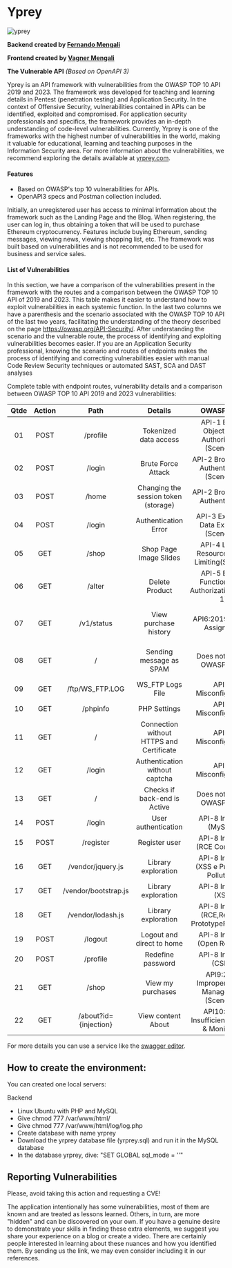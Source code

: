# Yprey

![yprey](https://yrprey2.websiteseguro.com/assets/img/logo-letter.png)

**Backend created by [Fernando Mengali](https://www.linkedin.com/in/fernando-mengali-273504142/)**

**Frontend created by [Vagner Mengali](https://www.linkedin.com/in/vagnermengali/)**

**The Vulnerable API** *(Based on OpenAPI 3)*


Yprey is an API framework with vulnerabilities from the OWASP TOP 10 API 2019 and 2023. The framework was developed for teaching and learning details in Pentest (penetration testing) and Application Security. In the context of Offensive Security, vulnerabilities contained in APIs can be identified, exploited and compromised. For application security professionals and specifics, the framework provides an in-depth understanding of code-level vulnerabilities. Currently, Yrprey is one of the frameworks with the highest number of vulnerabilities in the world, making it valuable for educational, learning and teaching purposes in the Information Security area. For more information about the vulnerabilities, we recommend exploring the details available at [yrprey.com](https://yrprey.com).

#### Features
 - Based on OWASP's top 10 vulnerabilities for APIs.
 - OpenAPI3 specs and Postman collection included.

Initially, an unregistered user has access to minimal information about the framework such as the Landing Page and the Blog. When registering, the user can log in, thus obtaining a token that will be used to purchase Ethereum cryptocurrency. Features include buying Ethereum, sending messages, viewing news, viewing shopping list, etc. The framework was built based on vulnerabilities and is not recommended to be used for business and service sales.

#### List of Vulnerabilities

In this section, we have a comparison of the vulnerabilities present in the framework with the routes and a comparison between the OWASP TOP 10 API of 2019 and 2023.
This table makes it easier to understand how to exploit vulnerabilities in each systemic function.
In the last two columns we have a parenthesis and the scenario associated with the OWASP TOP 10 API of the last two years, facilitating the understanding of the theory described on the page https://owasp.org/API-Security/.
After understanding the scenario and the vulnerable route, the process of identifying and exploiting vulnerabilities becomes easier. If you are an Application Security professional, knowing the scenario and routes of endpoints makes the process of identifying and correcting vulnerabilities easier with manual Code Review Security techniques or automated SAST, SCA and DAST analyses

Complete table with endpoint routes, vulnerability details and a comparison between OWASP TOP 10 API 2019 and 2023 vulnerabilities:

| **Qtde**| **Action**|  **Path**    |      **Details**               |          OWASP 2019                                |            OWASP 2023        |
|:-------:|:---------:|:------------:|:------------------------------:|:--------------------------------------------------:|:-----------------------------|
|   01    |  POST     |  /profile    |  Tokenized data access         | API-1 Broken Object Level Authorization (Scene 01) | API-1 Broken Object Level Authorization (Scene 01)   |
|   02    |  POST     |   /login      |    Brute Force Attack         | API-2 Broken User Authentication (Scene 01) | API-2 Broken Authentication (Scene 01) |
|   03    |  POST     |   /home       |  Changing the session token (storage)  | API-2 Broken User Authentication            | API-2 Broken Authentication (Scene 02)            |
|   04    |  POST     |   /login      |   Authentication Error          | API-3 Excessive Data Exposure (Scene 01)    | API-3 Broken Object Property Level (Scene 01)  |Authorization (Scene 01) |
|   05    |  GET      |   /shop       |Shop Page Image Slides         | API-4 Lack of Resources&Rate Limiting(Scene 2) |  API-4 Unrestricted Resource Consumption  |
|   06    |  GET      |   /alter      |         Delete Product        | API-5 Broken Function Level Authorization(Scene 1)|  API-5 Broken Function Level Authorization(Scene 1) | 
|   07    |  GET      |   /v1/status  | View purchase history         | API6:2019 - Mass Assignment |   Change to API-3 Broken Object Property Level (Scene 1)  |Authorization (Scene 2)|
|   08    |  GET       |   /          |    Sending message as SPAM    | Does not exist in OWASP 2019| API6:2023 Unrestricted Access to Sensitive Business Flows |
|   09    |  GET       |/ftp/WS_FTP.LOG |    WS_FTP Logs File         | API-7 Misconfiguration        | Change to API-8 Misconfiguration       |                               |
|   10    |  GET       |   /phpinfo    |    PHP Settings              | API-7 Misconfiguration        | Change to API-8 Misconfiguration       |                               |
|   11    |  GET       |   /           | Connection without HTTPS and Certificate| API-7 Misconfiguration        | Change to API-8 Misconfiguration       |                               |
|   12    |  GET       |   /login      | Authentication without captcha       | API-7 Misconfiguration        | Change to API-8 Misconfiguration       |                               |
|   13    |     GET    |   /           | Checks if back-end is Active| Does not exist in OWASP 2019        | API-7 Server Side Request Forgery (SSRF)                             |
|   14    |  POST      |   /login      |    User authentication     | API-8 Injection (MySQLi)      |   Does not exist in OWASP 2023                        |
|   15    |  POST      |   /register   |    Register user           | API-8 Injection (RCE Command) |   Does not exist in OWASP 2023                        |
|   16    |  GET       |   /vendor/jquery.js            |    Library exploration    | API-8 Injection (XSS e Prototype Pollution ) |   Does not exist in OWASP 2023                        |
|   17    |  GET       |   /vendor/bootstrap.js            |    Library exploration    | API-8 Injection (XSS) |   Does not exist in OWASP 2023                        |
|   18    |  GET       |   /vendor/lodash.js            |    Library exploration    | API-8 Injection (RCE,ReDos e PrototypePollution ) |   Does not exist in OWASP 2023                        |
|   19    |  POST      |   /logout     | Logout and direct to home   | API-8 Injection (Open Redirect) |   Does not exist in OWASP 2023                        |
|   20    |  POST      |   /profile    |    Redefine password             | API-8 Injection (CSRF)          |   Does not exist in OWASP 2023                        | 
|   21    |  GET       |   /shop       |    View my purchases   | API9:2019 Improper Assets Management (Scene 01) | Change to API3:2023 Broken Object Property Level Authorization |
|   22    |  GET       |   /about?id={injection} |    View content About    | API10:2019 Insufficient Logging & Monitoring | Does not exist in OWASP 2023      |

For more details you can use a service like the [swagger editor](https://editor.swagger.io).


## How to create the environment:
You can created one local servers:

Backend
- Linux Ubuntu with PHP and MySQL
- Give chmod 777 /var/www/html/
- Give chmod 777 /var/www/html/log/log.php
- Create database with name yrprey
- Download the yrprey database file (yrprey.sql) and run it in the MySQL database
- In the database yrprey, dive: "SET GLOBAL sql_mode = ''"

## Reporting Vulnerabilities

Please, avoid taking this action and requesting a CVE!

The application intentionally has some vulnerabilities, most of them are known and are treated as lessons learned. Others, in turn, are more "hidden" and can be discovered on your own. If you have a genuine desire to demonstrate your skills in finding these extra elements, we suggest you share your experience on a blog or create a video. There are certainly people interested in learning about these nuances and how you identified them. By sending us the link, we may even consider including it in our references.

